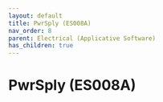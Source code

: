 ```yaml
---
layout: default
title: PwrSply (ES008A)
nav_order: 8
parent: Electrical (Applicative Software)
has_children: true
---
```

# PwrSply (ES008A)
